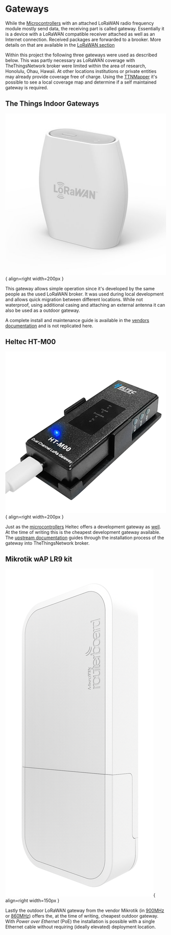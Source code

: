# Gateways

While the [Microcontrollers](microcontroller.md) with an attached LoRaWAN radio
frequency module mostly send data, the receiving part is called gateway.
Essentially it is a device with a LoRaWAN compatible receiver attached as well
as an Internet connection. Received packages are forwarded to a brooker. More
details on that are available in the [LoRaWAN
section](../software/thethingsnetwork.md)

Within this project the following three gateways were used as described below.
This was partly necessary as LoRaWAN coverage with TheThingsNetwork broker were
limited within the area of research, Honolulu, Ohau, Hawaii. At other locations
institutions or private entities may already provide coverage free of charge.
Using the [TTNMapper][ttnmapper] it's possible to see a local coverage map and
determine if a self maintained gateway is required.

## The Things Indoor Gateways

![](../img/ttig.png){ align=right width=200px }

This gateway allows simple operation since it's developed by the same people as
the used LoRaWAN broker. It was used during local development and allows quick
migration between different locations. While not waterproof, using additional
casing and attaching an external antenna it can also be used as a outdoor
gateway.

A complete install and maintenance guide is available in the [vendors
documentation][ttig] and is not replicated here.

[ttig]: https://www.thethingsindustries.com/docs/gateways/thethingsindoorgateway/

## Heltec HT-M00

![](../img/heltec_ht-m00.png){ align=right width=200px }

Just as the [microcontrollers](microcontroller.md) Heltec offers a development
gateway as [well][m00]. At the time of writing this is the cheapest development
gateway available. The [upstream documentation][m00-docs] guides through the
installation process of the gateway into TheThingsNetwork broker.

## Mikrotik wAP LR9 kit

![](../img/mikrotik_lr9_kit.png){ align=right width=150px }

Lastly the outdoor LoRaWAN gateway from the vendor Mikrotik (in [900MHz][900] or
[860MHz][860]) offers the, at the time of writing, cheapest outdoor gateway.
With *Power over Ethernet* (PoE) the installation is possible with a single
Ethernet cable without requiring (ideally elevated) deployment location.

[m00]: https://heltec.org/project/ht-m00/
[m00-docs]: https://heltec-automation-docs.readthedocs.io/en/latest/gateway/ht-m00/connect_to_server.html
[ttnmapper]: https://ttnmapper.org/
[860]: https://mikrotik.com/product/wap_lr8_kit
[900]: https://mikrotik.com/product/wap_lr9_kit
